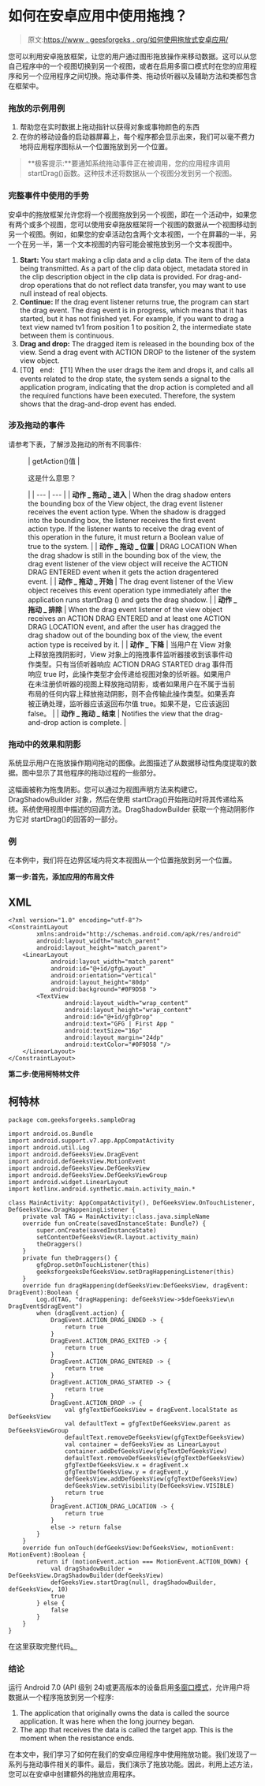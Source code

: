 # 如何在安卓应用中使用拖拽？

> 原文:[https://www . geesforgeks . org/如何使用拖放式安卓应用/](https://www.geeksforgeeks.org/how-to-use-drag-and-drop-in-android-apps/)

您可以利用安卓拖放框架，让您的用户通过图形拖放操作来移动数据。这可以从您自己程序中的一个视图切换到另一个视图，或者在启用多窗口模式时在您的应用程序和另一个应用程序之间切换。拖动事件类、拖动侦听器以及辅助方法和类都包含在框架中。

### 拖放的示例用例

1.  帮助您在实时数据上拖动指针以获得对象或事物颜色的东西
2.  在你的移动设备的启动器屏幕上，每个程序都会显示出来，我们可以毫不费力地将应用程序图标从一个位置拖放到另一个位置。

> **极客提示:**要通知系统拖动事件正在被调用，您的应用程序调用 startDrag()函数。这种技术还将数据从一个视图分发到另一个视图。

### 完整事件中使用的手势

安卓中的拖放框架允许您将一个视图拖放到另一个视图，即在一个活动中，如果您有两个或多个视图，您可以使用安卓拖放框架将一个视图的数据从一个视图移动到另一个视图。例如，如果您的安卓活动包含两个文本视图，一个在屏幕的一半，另一个在另一半，第一个文本视图的内容可能会被拖放到另一个文本视图中。

1.  **Start:** You start making a clip data and a clip data. The item of the data being transmitted. As a part of the clip data object, metadata stored in the clip description object in the clip data is provided. For drag-and-drop operations that do not reflect data transfer, you may want to use null instead of real objects.
2.  **Continue:** If the drag event listener returns true, the program can start the drag event. The drag event is in progress, which means that it has started, but it has not finished yet. For example, if you want to drag a text view named tv1 from position 1 to position 2, the intermediate state between them is continuous.
3.  **Drag and drop:** The dragged item is released in the bounding box of the view. Send a drag event with ACTION DROP to the listener of the system view object.
4.  [T0】 end: 【T1] When the user drags the item and drops it, and calls all events related to the drop state, the system sends a signal to the application program, indicating that the drop action is completed and all the required functions have been executed. Therefore, the system shows that the drag-and-drop event has ended.

### 涉及拖动的事件

请参考下表，了解涉及拖动的所有不同事件:

<figure class="table">

| getAction()值 | 

这是什么意思？

 |
| --- | --- |
| **动作 _ 拖动 _ 进入** | When the drag shadow enters the bounding box of the View object, the drag event listener receives the event action type. When the shadow is dragged into the bounding box, the listener receives the first event action type. If the listener wants to receive the drag event of this operation in the future, it must return a Boolean value of true to the system. |
| **动作 _ 拖动 _ 位置** | DRAG LOCATION When the drag shadow is still in the bounding box of the view, the drag event listener of the view object will receive the ACTION DRAG ENTERED event when it gets the action dragentered event. |
| **动作 _ 拖动 _ 开始** | The drag event listener of the View object receives this event operation type immediately after the application runs startDrag () and gets the drag shadow. |
| **动作 _ 拖动 _ 排除** | When the drag event listener of the view object receives an ACTION DRAG ENTERED and at least one ACTION DRAG LOCATION event, and after the user has dragged the drag shadow out of the bounding box of the view, the event action type is received by it. |
| **动作 _ 下降** | 当用户在 View 对象上释放拖拽阴影时，View 对象上的拖拽事件监听器接收到该事件动作类型。只有当侦听器响应 ACTION DRAG STARTED drag 事件而响应 true 时，此操作类型才会传递给视图对象的侦听器。如果用户在未注册侦听器的视图上释放拖动阴影，或者如果用户在不属于当前布局的任何内容上释放拖动阴影，则不会传输此操作类型。如果丢弃被正确处理，监听器应该返回布尔值 true。如果不是，它应该返回 false。 |
| **动作 _ 拖动 _ 结束** | Notifies the view that the drag-and-drop action is complete. |

</figure>

### 拖动中的效果和阴影

系统显示用户在拖放操作期间拖动的图像。此图描述了从数据移动性角度提取的数据。图中显示了其他程序的拖动过程的一些部分。

这幅画被称为拖曳阴影。您可以通过为视图声明方法来构建它。DragShadowBuilder 对象，然后在使用 startDrag()开始拖动时将其传递给系统。系统使用视图中描述的回调方法。DragShadowBuilder 获取一个拖动阴影作为它对 startDrag()的回答的一部分。

### **例**

在本例中，我们将在边界区域内将文本视图从一个位置拖放到另一个位置。

**第一步:首先，添加应用的布局文件**

## XML

```
<?xml version="1.0" encoding="utf-8"?>
<ConstraintLayout
        xmlns:android="http://schemas.android.com/apk/res/android"
        android:layout_width="match_parent"
        android:layout_height="match_parent">
    <LinearLayout
            android:layout_width="match_parent"
            android:id="@+id/gfgLayout"
            android:orientation="vertical"
            android:layout_height="80dp"
            android:background="#0F9D58 ">
        <TextView
                android:layout_width="wrap_content"
                android:layout_height="wrap_content"
                android:id="@+id/gfgDrop"
                android:text="GFG | First App "
                android:textSize="16p"
                android:layout_margin="24dp"
                android:textColor="#0F9D58 "/>
    </LinearLayout>
</ConstraintLayout>
```

**第二步:使用柯特林文件**

## 柯特林

```
package com.geeksforgeeks.sampleDrag

import android.os.Bundle
import android.support.v7.app.AppCompatActivity
import android.util.Log
import android.defGeeksView.DragEvent
import android.defGeeksView.MotionEvent
import android.defGeeksView.DefGeeksView
import android.defGeeksView.DefGeeksViewGroup
import android.widget.LinearLayout
import kotlinx.android.synthetic.main.activity_main.*

class MainActivity: AppCompatActivity(), DefGeeksView.OnTouchListener, DefGeeksView.DragHappeningListener {
    private val TAG = MainActivity::class.java.simpleName
    override fun onCreate(savedInstanceState: Bundle?) {
        super.onCreate(savedInstanceState)
        setContentDefGeeksView(R.layout.activity_main)
        theDraggers()
    }
    private fun theDraggers() {
        gfgDrop.setOnTouchListener(this)
        geeksforgeeksDefGeeksView.setDragHappeningListener(this)
    }
    override fun dragHappening(defGeeksView:DefGeeksView, dragEvent: DragEvent):Boolean {
        Log.d(TAG, "dragHappening: defGeeksView->$defGeeksView\n DragEvent$dragEvent")
        when (dragEvent.action) {
            DragEvent.ACTION_DRAG_ENDED -> {
                return true
            }
            DragEvent.ACTION_DRAG_EXITED -> {
                return true
            }
            DragEvent.ACTION_DRAG_ENTERED -> {
                return true
            }
            DragEvent.ACTION_DRAG_STARTED -> {
                return true
            }
            DragEvent.ACTION_DROP -> {
                val gfgTextDefGeeksView = dragEvent.localState as DefGeeksView
                val defaultText = gfgTextDefGeeksView.parent as DefGeeksViewGroup
                defaultText.removeDefGeeksView(gfgTextDefGeeksView)
                val container = defGeeksView as LinearLayout
                container.addDefGeeksView(gfgTextDefGeeksView)
                defaultText.removeDefGeeksView(gfgTextDefGeeksView)
                gfgTextDefGeeksView.x = dragEvent.x
                gfgTextDefGeeksView.y = dragEvent.y
                defGeeksView.addDefGeeksView(gfgTextDefGeeksView)
                defGeeksView.setVisibility(DefGeeksView.VISIBLE)
                return true
            }
            DragEvent.ACTION_DRAG_LOCATION -> {
                return true
            }
            else -> return false
        }
    }
    override fun onTouch(defGeeksView:DefGeeksView, motionEvent: MotionEvent):Boolean {
        return if (motionEvent.action === MotionEvent.ACTION_DOWN) {
            val dragShadowBuilder = DefGeeksView.DragShadowBuilder(defGeeksView)
            defGeeksView.startDrag(null, dragShadowBuilder, defGeeksView, 10)
            true
        } else {
            false
        }
    }
}
```

在这里获取完整代码[。](https://media.geeksforgeeks.org/wp-content/cdn-uploads/20210908003121/Geeks-for-Geeks-Android-Annotation-main1.zip)

### 结论

运行 Android 7.0 (API 级别 24)或更高版本的设备启用[多窗口模式](https://www.geeksforgeeks.org/activity-state-changes-in-android-with-example/)，允许用户将数据从一个程序拖放到另一个程序:

1.  The application that originally owns the data is called the source application. It was here when the long journey began.
2.  The app that receives the data is called the target app. This is the moment when the resistance ends.

在本文中，我们学习了如何在我们的安卓应用程序中使用拖放功能。我们发现了一系列与拖动事件相关的事件。最后，我们演示了拖放功能。因此，利用上述方法，您可以在安卓中创建额外的拖放应用程序。